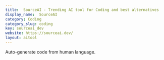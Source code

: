 ```yaml
---
title:  SourceAI - Trending AI tool for Coding and best alternatives
display_name:  SourceAI
category: Coding
category_slug: coding
key: sourceai_dev
website: https://sourceai.dev/
layout: aitool
---
```


Auto-generate code from human language.
